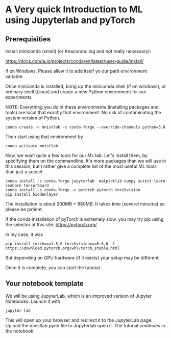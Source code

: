 # A Very quick Introduction to ML using Jupyterlab and pyTorch

## Prerequisities

Install miniconda (small) (or Anaconda: big and not really necessary):

<https://docs.conda.io/projects/conda/en/latest/user-guide/install/>

If on Windows: Please allow it to add itself yo our path environment variable.


Once miniconda is installed, bring up the miniconda shell (if on windows), or ordinary shell (Linux) and create a new Python environment for our experiments. 

NOTE: Everything you do in these environments (installing packages and tools) are local that exactly that environment. No risk of contaminating the system version of Python.

```
conda create -n mnistlab -c conda-forge --override-channels python=3.8
```
Then start using that environment by

```
conda activate mnistlab
```

Now, we want quite a few tools for our ML lab.
Let's install them, by specifying them on the commandline. It's more packages than we will use in this session, but I rather give a complete list of the most useful ML tools than just a subset.
```
conda install -c conda-forge jupyterlab  matplotlib numpy scikit-learn seaborn tensorboard 
conda install -c conda-forge -c pytorch pytorch torchvision
pip install hiddenlayer
```

The installation is about 200MB + 880MB. It takes time (several minutes) so please be patient.

If the conda installation of pyTorch is extremely slow, you may try pip using the selector at this site:
<https://pytorch.org/>

In my case, it was 
```
pip install torch===1.5.0 torchvision===0.6.0 -f https://download.pytorch.org/whl/torch_stable.html
```
But depending on GPU hardware (if it exists) your setup may be different.


Once it is complete, you can start the tutorial

## Your notebook template

We will be using JupyterLab, which is an improved version of Jupyter Notebooks.
Launch it with
```
jupyter lab 
```

This will open up your browser and redirect it to the JupyterLab page. 
Upload the mnistlab.pynb file to Jupyterlab open it. The tutorial continues in the notebook.